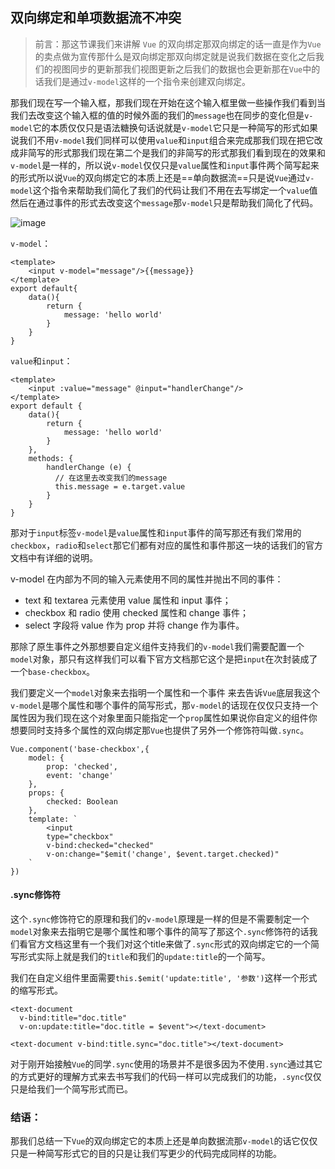 ## 双向绑定和单项数据流不冲突

> 前言：那这节课我们来讲解 `Vue` 的双向绑定那双向绑定的话一直是作为`Vue`的卖点做为宣传那什么是双向绑定那双向绑定就是说我们数据在变化之后我们的视图同步的更新那我们视图更新之后我们的数据也会更新那在`Vue`中的话我们是通过`v-model`这样的一个指令来创建双向绑定。

那我们现在写一个输入框，那我们现在开始在这个输入框里做一些操作我们看到当我们去改变这个输入框的值的时候外面的我们的`message`也在同步的变化但是`v-model`它的本质仅仅只是语法糖换句话说就是`v-model`它只是一种简写的形式如果说我们不用`v-model`我们同样可以使用`value`和`input`组合来完成那我们现在把它改成非简写的形式那我们现在第二个是我们的非简写的形式那我们看到现在的效果和`v-model`是一样的，所以说`v-model`仅仅只是`value`属性和`input`事件两个简写起来的形式所以说`Vue`的双向绑定它的本质上还是==单向数据流==只是说`Vue`通过`v-model`这个指令来帮助我们简化了我们的代码让我们不用在去写绑定一个`value`值然后在通过事件的形式去改变这个`message`那`v-model`只是帮助我们简化了代码。

![image](http://i2.tiimg.com/717460/f95100fa8b395652.png)

`v-model`：
```
<template>
    <input v-model="message"/>{{message}}
</template>
export default{
    data(){
        return {
            message: 'hello world'
        }
    }
}
```
`value`和`input`：

```
<template>
    <input :value="message" @input="handlerChange"/>
</template>
export default {
    data(){
        return {
            message: 'hello world'
        }
    },
    methods: {
        handlerChange (e) {
          // 在这里去改变我们的message
          this.message = e.target.value
        }
    }
}
```
那对于`input`标签`v-model`是`value`属性和`input`事件的简写那还有我们常用的`checkbox`，`radio`和`select`那它们都有对应的属性和事件那这一块的话我们的官方文档中有详细的说明。

v-model 在内部为不同的输入元素使用不同的属性并抛出不同的事件：

- text 和 textarea 元素使用 value 属性和 input 事件； 
- checkbox 和 radio 使用 checked 属性和 change 事件；
- select 字段将 value 作为 prop 并将 change 作为事件。

那除了原生事件之外那想要自定义组件支持我们的`v-model`我们需要配置一个`model`对象，那只有这样我们可以看下官方文档那它这个是把`input`在次封装成了一个`base-checkbox`。

我们要定义一个`model`对象来去指明一个属性和一个事件
来去告诉`Vue`底层我这个`v-model`是哪个属性和哪个事件的简写形式，那`v-model`的话现在仅仅只支持一个属性因为我们现在这个对象里面只能指定一个`prop`属性如果说你自定义的组件你想要同时支持多个属性的双向绑定那`Vue`也提供了另外一个修饰符叫做`.sync`。

```
Vue.component('base-checkbox',{
    model: {
        prop: 'checked',
        event: 'change'
    },
    props: {
        checked: Boolean
    },
    template: `
        <input
        type="checkbox"
        v-bind:checked="checked"
        v-on:change="$emit('change', $event.target.checked)"
    `
})
```

#### .sync修饰符
这个`.sync`修饰符它的原理和我们的`v-model`原理是一样的但是不需要制定一个`model`对象来去指明它是哪个属性和哪个事件的简写了那这个`.sync`修饰符的话我们看官方文档这里有一个我们对这个title来做了`.sync`形式的双向绑定它的一个简写形式实际上就是我们的`title`和我们的`update:title`的一个简写。

我们在自定义组件里面需要`this.$emit('update:title', '参数')`这样一个形式的缩写形式。

```
<text-document
  v-bind:title="doc.title"
  v-on:update:title="doc.title = $event"></text-document>

<text-document v-bind:title.sync="doc.title"></text-document>
```

对于刚开始接触`Vue`的同学`.sync`使用的场景并不是很多因为不使用`.sync`通过其它的方式更好的理解方式来去书写我们的代码一样可以完成我们的功能，`.sync`仅仅只是给我们一个简写形式而已。


### 结语：
那我们总结一下`Vue`的双向绑定它的本质上还是单向数据流那`v-model`的话它仅仅只是一种简写形式它的目的只是让我们写更少的代码完成同样的功能。

